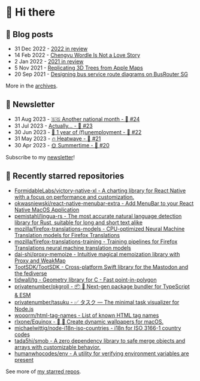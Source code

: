 # 👋 Hi there

## 📝 Blog posts

<!-- feed start -->
- 31 Dec 2022 - [2022 in review](https://cheeaun.com/blog/2022/12/2022-in-review/)
- 14 Feb 2022 - [Chengyu Wordle Is Not a Love Story](https://cheeaun.com/blog/2022/02/chengyu-wordle-is-not-a-love-story/)
- 2 Jan 2022 - [2021 in review](https://cheeaun.com/blog/2022/01/2021-in-review/)
- 5 Nov 2021 - [Replicating 3D Trees from Apple Maps](https://cheeaun.com/blog/2021/11/replicating-3d-trees-apple-maps/)
- 20 Sep 2021 - [Designing bus service route diagrams on BusRouter SG](https://cheeaun.com/blog/2021/09/bus-service-route-diagrams-busrouter-sg/)
<!-- feed end -->

More in the [archives](https://cheeaun.com/blog/archives/).

## 📰 Newsletter

<!-- newsletter start -->
- 31 Aug 2023 - [🇸🇬 Another national month - 🥫 #24](https://cheeaun.substack.com/p/another-national-month-24)
- 31 Jul 2023 - [Actually… - 🥫 #23](https://cheeaun.substack.com/p/actually-23)
- 30 Jun 2023 - [🎂 1 year of (f)unemployment - 🥫 #22](https://cheeaun.substack.com/p/1-year-of-funemployment-22)
- 31 May 2023 - [🔥 Heatwave - 🥫 #21](https://cheeaun.substack.com/p/heatwave-21)
- 30 Apr 2023 - [🌞 Summertime - 🥫 #20](https://cheeaun.substack.com/p/summertime-20)
<!-- newsletter end -->

Subscribe to my [newsletter](https://cheeaun.substack.com/)!

## 🌟 Recently starred repositories

<!-- starred repos start -->
- [FormidableLabs/victory-native-xl - A charting library for React Native with a focus on performance and customization.](https://github.com/FormidableLabs/victory-native-xl)
- [okwasniewski/react-native-menubar-extra - Add MenuBar to your React Native MacOS Application ](https://github.com/okwasniewski/react-native-menubar-extra)
- [pemistahl/lingua-rs - The most accurate natural language detection library for Rust, suitable for long and short text alike](https://github.com/pemistahl/lingua-rs)
- [mozilla/firefox-translations-models - CPU-optimized Neural Machine Translation models for Firefox Translations](https://github.com/mozilla/firefox-translations-models)
- [mozilla/firefox-translations-training - Training pipelines for Firefox Translations neural machine translation models](https://github.com/mozilla/firefox-translations-training)
- [dai-shi/proxy-memoize - Intuitive magical memoization library with Proxy and WeakMap](https://github.com/dai-shi/proxy-memoize)
- [TootSDK/TootSDK - Cross-platform Swift library for the Mastodon and the fediverse](https://github.com/TootSDK/TootSDK)
- [tidwall/tg - Geometry library for C - Fast point-in-polygon](https://github.com/tidwall/tg)
- [privatenumber/pkgroll - 📦 🍣 Next-gen package bundler for TypeScript & ESM](https://github.com/privatenumber/pkgroll)
- [privatenumber/tasuku - ✅ タスク — The minimal task visualizer for Node.js](https://github.com/privatenumber/tasuku)
- [wooorm/html-tag-names - List of known HTML tag names](https://github.com/wooorm/html-tag-names)
- [rlxone/Equinox - 🌇 🌃  Create dynamic wallpapers for macOS.](https://github.com/rlxone/Equinox)
- [michaelwittig/node-i18n-iso-countries - i18n for ISO 3166-1 country codes](https://github.com/michaelwittig/node-i18n-iso-countries)
- [tada5hi/smob - A zero dependency library to safe merge objects and arrays with customizable behavior.](https://github.com/tada5hi/smob)
- [humanwhocodes/env - A utility for verifying environment variables are present](https://github.com/humanwhocodes/env)
<!-- starred repos end -->

See more of [my starred repos](https://github.com/stars/cheeaun/).
